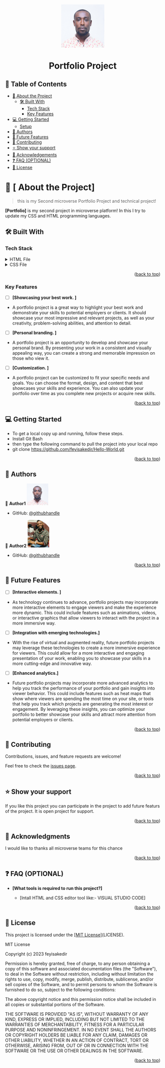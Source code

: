 <a name="readme-top"></a>
<div align="center">
  <img src="FNT_6121.JPG" alt="Hello World" width="140"  height="auto" />
  <br/>
  <h1>Portfolio Project</h1>
</div>

## 📗 Table of Contents

- [📖 About the Project](#about-project)
  - [🛠 Built With](#built-with)
    - [Tech Stack](#tech-stack)
    - [Key Features](#key-features)
- [💻 Getting Started](#getting-started)
  - [Setup](#setup)
- [👥 Authors](#authors)
- [🔭 Future Features](#future-features)
- [🤝 Contributing](#contributing)
- [⭐️ Show your support](#support)
- [🙏 Acknowledgements](#acknowledgements)
- [❓ FAQ (OPTIONAL)](#faq)
- [📝 License](#license)

# 📖 [ About the Project] <a name="about-project"></a>
> this is my Second microverse Portfolio Project and technical project!

**[Portfolio]** is my second project in microverse platform! In this I try to update my CSS and HTML programming languages. 

## 🛠 Built With <a name="built-with"></a>

### Tech Stack <a name="tech-stack"></a>

<details>
  <summary>HTML File</summary>
  <ul>
    <li><a href="https://github.com/feyisakedir/Portfolio-2nd-Project/blob/main/index.html">index.html</a></li>
  </ul>
</details>
<details>
  <summary>CSS File</summary>
  <ul>
    <li><a href="https://github.com/feyisakedir/Portfolio-2nd-Project/blob/main/styles.css">style.css</a></li>
  </ul>
</details>
<p align="right">(<a href="#readme-top">back to top</a>)</p>

### Key Features <a name="key-features"></a>

- [ ] **[Showcasing your best work. ]**
- A portfolio project is a great way to highlight your best work and demonstrate your skills to potential employers or clients. It should showcase your most impressive and relevant projects, as well as your creativity, problem-solving abilities, and attention to detail.
- [ ] **[Personal branding. ]**
- A portfolio project is an opportunity to develop and showcase your personal brand. By presenting your work in a consistent and visually appealing way, you can create a strong and memorable impression on those who view it.
- [ ] **[Customization. ]**
- A portfolio project can be customized to fit your specific needs and goals. You can choose the format, design, and content that best showcases your skills and experience. You can also update your portfolio over time as you complete new projects or acquire new skills.
<p align="right">(<a href="#readme-top">back to top</a>)</p>

## 💻 Getting Started <a name="getting-started"></a>

- To get a local copy up and running, follow these steps.
- Install Git Bash
- then type the following command to pull the project into your local repo
- git clone https://github.com/feyisakedir/Hello-World.git

<p align="right">(<a href="#readme-top">back to top</a>)</p>

## 👥 Authors <a name="authors"></a>

👤 **Author1**
<img src="FNT_6121.JPG" alt="Feyisa Kedir " width="70"  height="auto" /></div>
- GitHub: [@githubhandle](https://github.com/feyisakedir)

👤 **Author2**
<img src="author.png" alt="Ngala Mac" width="70"  height="auto" /></div>
- GitHub: [@githubhandle](https://github.com/ngalamac)
<p align="right">(<a href="#readme-top">back to top</a>)</p>

## 🔭 Future Features <a name="future-features"></a>

- [ ] **[Interactive elements. ]**
- As technology continues to advance, portfolio projects may incorporate more interactive elements to engage viewers and make the experience more dynamic. This could include features such as animations, videos, or interactive graphics that allow viewers to interact with the project in a more immersive way.

- [ ] **[Integration with emerging technologies.]**
- With the rise of virtual and augmented reality, future portfolio projects may leverage these technologies to create a more immersive experience for viewers. This could allow for a more interactive and engaging presentation of your work, enabling you to showcase your skills in a more cutting-edge and innovative way.
- [ ] **[Enhanced analytics.]**
- Future portfolio projects may incorporate more advanced analytics to help you track the performance of your portfolio and gain insights into viewer behavior. This could include features such as heat maps that show where viewers are spending the most time on your site, or tools that help you track which projects are generating the most interest or engagement. By leveraging these insights, you can optimize your portfolio to better showcase your skills and attract more attention from potential employers or clients.
<p align="right">(<a href="#readme-top">back to top</a>)</p>

## 🤝 Contributing <a name="contributing"></a>

Contributions, issues, and feature requests are welcome!

Feel free to check the [issues page](../../issues/).

<p align="right">(<a href="#readme-top">back to top</a>)</p>

## ⭐️ Show your support <a name="support"></a>

If you like this project you can participate in the project to add future featurs of the project.
It is open project for support.

<p align="right">(<a href="#readme-top">back to top</a>)</p>

## 🙏 Acknowledgments <a name="acknowledgements"></a>

I would like to thanks all microverse teams for this chance

<p align="right">(<a href="#readme-top">back to top</a>)</p>

## ❓ FAQ (OPTIONAL) <a name="faq"></a>

- **[What tools is required to run this project?]**

  - [Intall HTML and CSS editor tool like:- VISUAL STUDIO CODE]

<p align="right">(<a href="#readme-top">back to top</a>)</p>

## 📝 License <a name="license"></a>

This project is licensed under the <a href="https://github.com/feyisakedir/Portfolio-2nd-Project/blob/main/LICENSE">[MIT License]</a>(LICENSE).

MIT License

Copyright (c) 2023 feyisakedir

Permission is hereby granted, free of charge, to any person obtaining a copy
of this software and associated documentation files (the "Software"), to deal
in the Software without restriction, including without limitation the rights
to use, copy, modify, merge, publish, distribute, sublicense, and/or sell
copies of the Software, and to permit persons to whom the Software is
furnished to do so, subject to the following conditions:

The above copyright notice and this permission notice shall be included in all
copies or substantial portions of the Software.

THE SOFTWARE IS PROVIDED "AS IS", WITHOUT WARRANTY OF ANY KIND, EXPRESS OR
IMPLIED, INCLUDING BUT NOT LIMITED TO THE WARRANTIES OF MERCHANTABILITY,
FITNESS FOR A PARTICULAR PURPOSE AND NONINFRINGEMENT. IN NO EVENT SHALL THE
AUTHORS OR COPYRIGHT HOLDERS BE LIABLE FOR ANY CLAIM, DAMAGES OR OTHER
LIABILITY, WHETHER IN AN ACTION OF CONTRACT, TORT OR OTHERWISE, ARISING FROM,
OUT OF OR IN CONNECTION WITH THE SOFTWARE OR THE USE OR OTHER DEALINGS IN THE
SOFTWARE.
<p align="right">(<a href="#readme-top">back to top</a>)</p>
